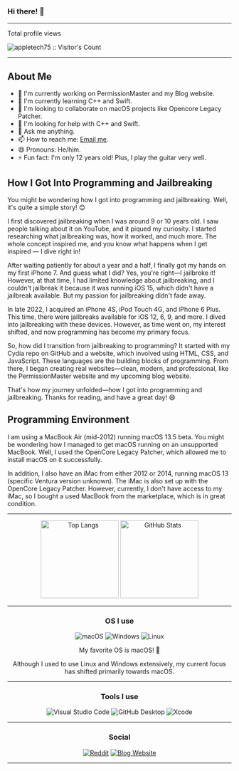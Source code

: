 ### Hi there! 👋

---
Total profile views

<img src="https://profile-counter.glitch.me/{appletech75}/count.svg" alt="appletech75 :: Visitor's Count" />

---

## About Me
- 🔭 I'm currently working on PermissionMaster and my Blog website.
- 🌱 I'm currently learning C++ and Swift.
- 👯 I'm looking to collaborate on macOS projects like Opencore Legacy Patcher.
- 🤔 I'm looking for help with C++ and Swift.
- 💬 Ask me anything.
- 📫 How to reach me: [Email me](mailto:kilianbalaguer@icloud.com).
- 😄 Pronouns: He/him.
- ⚡️ Fun fact: I'm only 12 years old! Plus, I play the guitar very well.

## How I Got Into Programming and Jailbreaking

You might be wondering how I got into programming and jailbreaking. Well, it's quite a simple story! 😊

I first discovered jailbreaking when I was around 9 or 10 years old. I saw people talking about it on YouTube, and it piqued my curiosity. I started researching what jailbreaking was, how it worked, and much more. The whole concept inspired me, and you know what happens when I get inspired — I dive right in!

After waiting patiently for about a year and a half, I finally got my hands on my first iPhone 7. And guess what I did? Yes, you're right—I jailbroke it! However, at that time, I had limited knowledge about jailbreaking, and I couldn't jailbreak it because it was running iOS 15, which didn't have a jailbreak available. But my passion for jailbreaking didn't fade away.

In late 2022, I acquired an iPhone 4S, iPod Touch 4G, and iPhone 6 Plus. This time, there were jailbreaks available for iOS 12, 6, 9, and more. I dived into jailbreaking with these devices. However, as time went on, my interest shifted, and now programming has become my primary focus.

So, how did I transition from jailbreaking to programming? It started with my Cydia repo on GitHub and a website, which involved using HTML, CSS, and JavaScript. These languages are the building blocks of programming. From there, I began creating real websites—clean, modern, and professional, like the PermissionMaster website and my upcoming blog website.

That's how my journey unfolded—how I got into programming and jailbreaking. Thanks for reading, and have a great day! 😄

## Programming Environment

I am using a MacBook Air (mid-2012) running macOS 13.5 beta. You might be wondering how I managed to get macOS running on an unsupported MacBook. Well, I used the OpenCore Legacy Patcher, which allowed me to install macOS on it successfully.

In addition, I also have an iMac from either 2012 or 2014, running macOS 13 (specific Ventura version unknown). The iMac is also set up with the OpenCore Legacy Patcher. However, currently, I don't have access to my iMac, so I bought a used MacBook from the marketplace, which is in great condition.


---

<div align="center">
  <p align="center">
    <img src="https://github-readme-stats.vercel.app/api/top-langs/?username=appletech75&layout=compact&theme=rose_pine" alt="Top Langs" height="175">
    <img src="https://github-readme-stats.vercel.app/api?username=appletech75&show_icons=true&theme=rose_pine" alt="GitHub Stats" height="175">
  </p>
</div>

---


<h3 align="center">OS I use</h3>

<p align="center">
  <img src="https://img.shields.io/badge/macOS-000000?style=for-the-badge&amp;logo=apple&amp;logoColor=white" alt="macOS">
  <img src="https://img.shields.io/badge/Windows-0078D6?style=for-the-badge&amp;logo=windows&amp;logoColor=white" alt="Windows">
  <img src="https://img.shields.io/badge/Linux-FCC624?style=for-the-badge&amp;logo=linux&amp;logoColor=black" alt="Linux">
</p>

<p align="center">
  My favorite OS is macOS! 🍎
</p>

<p align="center">
  Although I used to use Linux and Windows extensively, my current focus has shifted primarily towards macOS.
</p>

___

<h3 align="center">Tools I use</h3>

<p align="center">
  <img src="https://img.shields.io/badge/Visual%20Studio%20Code-007ACC?style=for-the-badge&amp;logo=visual-studio-code&amp;logoColor=white" alt="Visual Studio Code">
  <img src="https://img.shields.io/badge/GitHub%20Desktop-181717?style=for-the-badge&amp;logo=github&amp;logoColor=white" alt="GitHub Desktop">
  <img src="https://img.shields.io/badge/Xcode-147EFB?style=for-the-badge&amp;logo=xcode&amp;logoColor=white" alt="Xcode">
</p>

---

<h3 align="center">Social</h3>

<p align="center">
  <a href="https://www.reddit.com/user/appletech75_dev"><img src="https://img.shields.io/badge/Reddit-FF4500?style=for-the-badge&amp;logo=reddit&amp;logoColor=white" alt="Reddit"></a>
  <a href="https://appletech75.github.io/appletech75-blog/"><img src="https://img.shields.io/badge/Blog-Website-blue?style=for-the-badge" alt="Blog Website"></a>
</p>

---
